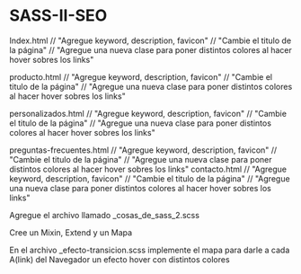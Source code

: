 # SASS-II-SEO

<!-- HTML -->

Index.html // "Agregue keyword, description, favicon"
           // "Cambie el titulo de la página"
           // "Agregue una nueva clase para poner distintos colores al hacer hover sobres los links"

producto.html // "Agregue keyword, description, favicon"
              // "Cambie el titulo de la página"
              // "Agregue una nueva clase para poner distintos colores al hacer hover sobres los links"

personalizados.html // "Agregue keyword, description, favicon"
                    // "Cambie el titulo de la página"
                    // "Agregue una nueva clase para poner distintos colores al hacer hover sobres los links"

preguntas-frecuentes.html // "Agregue keyword, description, favicon"
                          // "Cambie el titulo de la página"
                          // "Agregue una nueva clase para poner distintos colores al hacer hover sobres los links"
contacto.html   // "Agregue keyword, description, favicon"
                // "Cambie el titulo de la página"
                // "Agregue una nueva clase para poner distintos colores al hacer hover sobres los links"

<!-- SCSS y CSS-->
Agregue el archivo llamado _cosas_de_sass_2.scss

Cree un Mixin, Extend y un Mapa

En el archivo _efecto-transicion.scss implemente el mapa para darle a cada A(link) del Navegador un efecto hover con distintos colores 




